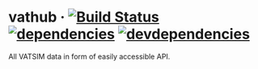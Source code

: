 vathub
&middot;
[![Build Status](https://travis-ci.org/Vatsinator/vathub.svg?branch=master)](https://travis-ci.org/Vatsinator/vathub)
[![dependencies](https://david-dm.org/Vatsinator/vathub.svg)](https://david-dm.org/Vatsinator/vathub)
[![devdependencies](https://david-dm.org/Vatsinator/vathub/dev-status.svg)](https://david-dm.org/Vatsinator/vathub?type=dev)
=====

All VATSIM data in form of easily accessible API.

